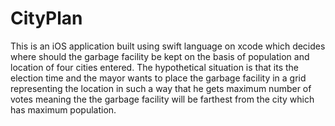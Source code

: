 # CityPlan
This is an iOS application built using swift language on xcode which decides where should the garbage facility be kept on the basis of population and location of four cities entered. The hypothetical situation is that its the election time and the mayor wants to place the garbage facility in a grid representing the location in such a way that he gets maximum number of votes meaning the the garbage facility will be farthest from the city which has maximum population.

